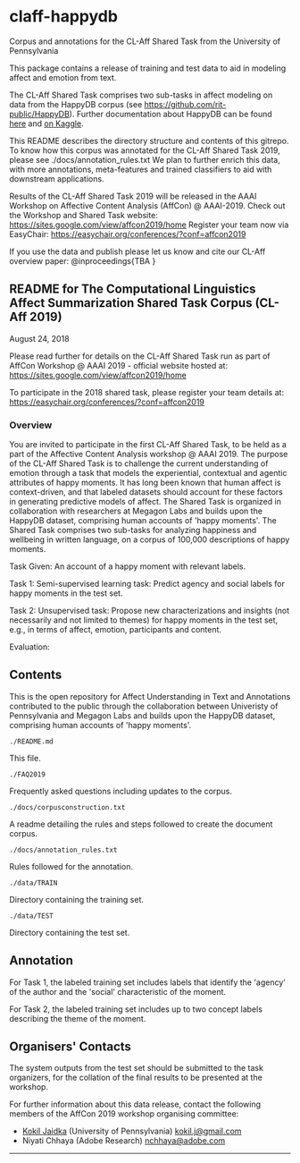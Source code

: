 # claff-happydb
Corpus and annotations for the CL-Aff Shared Task from the University of Pennsylvania

This package contains a release of training and test data to aid in modeling affect and emotion from text. 

The CL-Aff Shared Task comprises two sub-tasks in affect modeling on data from the HappyDB corpus (see <a href="https://github.com/rit-public/HappyDB">https://github.com/rit-public/HappyDB</a>). Further documentation about HappyDB can be found <a href="https://rit-public.github.io/HappyDB/">here</a> and <a href="https://www.kaggle.com/ritresearch/happydb">on Kaggle</a>. 

This README describes the directory structure and contents of this gitrepo. To know how this corpus was annotated for the CL-Aff Shared Task 2019, please see ./docs/annotation_rules.txt
We plan to further enrich this data, with more annotations, meta-features and trained classifiers to aid with downstream applications.

Results of the CL-Aff Shared Task 2019 will be released in the AAAI Workshop on Affective Content Analysis (AffCon) @ AAAI-2019. 
Check out the Workshop and Shared Task website:  <a href="https://sites.google.com/view/affcon2019/home">https://sites.google.com/view/affcon2019/home</a>
Register your team now via EasyChair: <a href="https://easychair.org/conferences/?conf=affcon2019">https://easychair.org/conferences/?conf=affcon2019</a>

If you use the data and publish please let us know and cite our CL-Aff overview paper:
@inproceedings{TBA
}

## README for The Computational Linguistics Affect Summarization Shared Task Corpus (CL-Aff 2019)

August 24, 2018

Please read further for details on the CL-Aff Shared Task run as part of AffCon Workshop @ AAAI 2019 - official website hosted at: <a href="https://sites.google.com/view/affcon2019/home">https://sites.google.com/view/affcon2019/home</a> <br>

To participate in the 2018 shared task, please register your team details at: <a href="https://easychair.org/conferences/?conf=affcon2019">https://easychair.org/conferences/?conf=affcon2019</a> <br>

### Overview

You are invited to participate in the first CL-Aff Shared Task, to be held as a part of the Affective Content Analysis workshop @ AAAI 2019. The purpose of the CL-Aff Shared Task is to challenge the current understanding of emotion through a task that models the experiential, contextual and agentic attributes of happy moments. It has long been known that human affect is context-driven, and that labeled datasets should account for these factors in generating predictive models of affect. The Shared Task is organized in collaboration with researchers at Megagon Labs and builds upon the HappyDB dataset, comprising human accounts of 'happy moments'. The Shared Task comprises two sub-tasks for analyzing happiness and wellbeing in written language, on a corpus of 100,000 descriptions of happy moments. 


Task
Given: An account of a happy moment with relevant labels.

Task 1: Semi-supervised learning task: Predict agency and social labels for happy moments in the test set. 

Task 2: Unsupervised task: Propose new characterizations and insights (not necessarily and not limited to themes) for happy moments in the test set, e.g., in terms of affect, emotion, participants and content.

Evaluation: <TBA>

## Contents

This is the open repository for Affect Understanding in Text and Annotations contributed to the public through the collaboration between Univeristy of Pennsylvania and Megagon Labs and builds upon the HappyDB dataset, comprising human accounts of 'happy moments'. 


    ./README.md
 
This file.

    ./FAQ2019
	
Frequently asked questions including updates to the corpus.

    ./docs/corpusconstruction.txt
 
A readme detailing the rules and steps followed to create the document
corpus.
  

    ./docs/annotation_rules.txt
  
Rules followed for the annotation.


    ./data/TRAIN
  
Directory containing the training set.

    ./data/TEST

Directory containing the test set.

## Annotation

For Task 1, the labeled training set includes labels that identify the 'agency' of the author and the 'social' characteristic of the moment. 

For Task 2, the labeled training set includes up to two concept labels describing the theme of the moment.



## Organisers' Contacts

The system outputs from the test set should be submitted to the task organizers, for the collation of the final results to be presented at the workshop.

For further information about this data release, contact the following members of the AffCon 2019 workshop organising committee:

* <a href="https://kokiljaidka.wordpress.com/">Kokil Jaidka</a> (University of Pennsylvania) kokil.j@gmail.com
* Niyati Chhaya (Adobe Research) nchhaya@adobe.com


--------------------------------------------------------------------------
